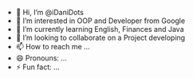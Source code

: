 - 👋 Hi, I’m @iDaniDots
- 👀 I’m interested in OOP and Developer from Google
- 🌱 I’m currently learning English, Finances and Java
- 💞️ I’m looking to collaborate on a Project developing
- 📫 How to reach me ...
- 😄 Pronouns: ...
- ⚡ Fun fact: ...

<!---
iDaniDots/iDaniDots is a ✨ special ✨ repository because its `README.md` (this file) appears on your GitHub profile.
You can click the Preview link to take a look at your changes.
--->

